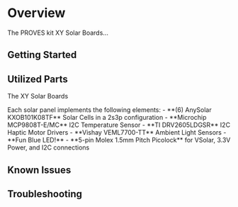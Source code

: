 # Overview
The PROVES kit XY Solar Boards...
## Getting Started

## Utilized Parts
The XY Solar Boards
<div class="result" markdown>
Each solar panel implements the following elements: 
- **(6) AnySolar KXOB101K08TF** Solar Cells in a 2s3p configuration 
- **Microchip MCP9808T-E/MC** I2C Temperature Sensor 
- **TI DRV2605LDGSR** I2C Haptic Motor Drivers 
- **Vishay VEML7700-TT** Ambient Light Sensors 
- **Fun Blue LED!**
- **5-pin Molex 1.5mm Pitch Picolock** for VSolar, 3.3V Power, and I2C connections
</div>

## Known Issues

## Troubleshooting